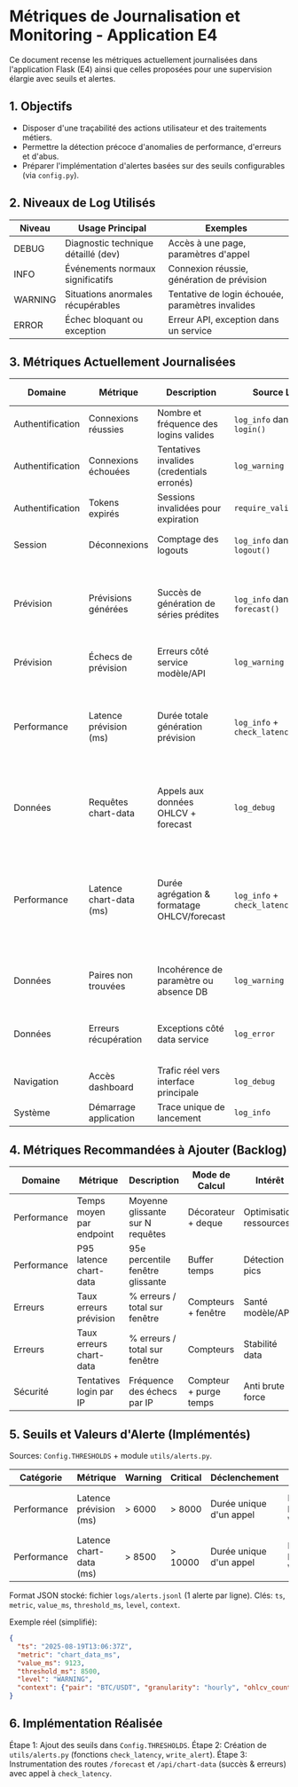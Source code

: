 # Métriques de Journalisation et Monitoring - Application E4

Ce document recense les métriques actuellement journalisées dans l'application Flask (E4) ainsi que celles proposées pour une supervision élargie avec seuils et alertes.

## 1. Objectifs
- Disposer d'une traçabilité des actions utilisateur et des traitements métiers.
- Permettre la détection précoce d'anomalies de performance, d'erreurs et d'abus.
- Préparer l'implémentation d'alertes basées sur des seuils configurables (via `config.py`).

## 2. Niveaux de Log Utilisés
| Niveau | Usage Principal | Exemples |
|--------|-----------------|----------|
| DEBUG  | Diagnostic technique détaillé (dev) | Accès à une page, paramètres d'appel |
| INFO   | Événements normaux significatifs | Connexion réussie, génération de prévision |
| WARNING| Situations anormales récupérables | Tentative de login échouée, paramètres invalides |
| ERROR  | Échec bloquant ou exception | Erreur API, exception dans un service |

## 3. Métriques Actuellement Journalisées
| Domaine | Métrique | Description | Source Log | Exemple Actuel |
|---------|----------|-------------|------------|----------------|
| Authentification | Connexions réussies | Nombre et fréquence des logins valides | `log_info` dans `login()` | "Connexion réussie - Utilisateur: X" |
| Authentification | Connexions échouées | Tentatives invalides (credentials erronés) | `log_warning` | "Tentative de connexion échouée - Utilisateur: X" |
| Authentification | Tokens expirés | Sessions invalidées pour expiration | `require_valid_token` | "Token expiré pour l'utilisateur X" |
| Session | Déconnexions | Comptage des logouts | `log_info` dans `logout()` | "Déconnexion - Utilisateur: X" |
| Prévision | Prévisions générées | Succès de génération de séries prédites | `log_info` dans `forecast()` | "Prévision générée - Paire: BTCUSDT - Granularité: hourly - Points: 24" |
| Prévision | Échecs de prévision | Erreurs côté service modèle/API | `log_warning` | "Échec prévision - Paire: ..." |
| Performance | Latence prévision (ms) | Durée totale génération prévision | `log_info` + `check_latency` | "Latence prévision - Paire: BTC-USDT - Granularité: daily - Duree_ms: 4511" |
| Données | Requêtes chart-data | Appels aux données OHLCV + forecast | `log_debug` | "Appel API chart-data - Paire: BTC/USDT - Granularité: hourly" |
| Performance | Latence chart-data (ms) | Durée agrégation & formatage OHLCV/forecast | `log_info` + `check_latency` | "Latence chart-data - Paire: BTC/USDT - Granularité: hourly - Bougies: 48964 - Duree_ms: 7773" |
| Données | Paires non trouvées | Incohérence de paramètre ou absence DB | `log_warning` | "Paire de trading non trouvée - BTC/ABC" |
| Données | Erreurs récupération | Exceptions côté data service | `log_error` | "Erreur récupération données graphiques: ..." |
| Navigation | Accès dashboard | Trafic réel vers interface principale | `log_debug` | "Accès au dashboard" |
| Système | Démarrage application | Trace unique de lancement | `log_info` | "Application E4 démarrée" |

## 4. Métriques Recommandées à Ajouter (Backlog)
| Domaine | Métrique | Description | Mode de Calcul | Intérêt |
|---------|----------|-------------|----------------|---------|
| Performance | Temps moyen par endpoint | Moyenne glissante sur N requêtes | Décorateur + deque | Optimisation ressources |
| Performance | P95 latence chart-data | 95e percentile fenêtre glissante | Buffer temps | Détection pics |
| Erreurs | Taux erreurs prévision | % erreurs / total sur fenêtre | Compteurs + fenêtre | Santé modèle/API |
| Erreurs | Taux erreurs chart-data | % erreurs / total sur fenêtre | Compteurs | Stabilité data |
| Sécurité | Tentatives login par IP | Fréquence des échecs par IP | Compteur + purge temps | Anti brute force |

## 5. Seuils et Valeurs d'Alerte (Implémentés)
Sources: `Config.THRESHOLDS` + module `utils/alerts.py`.

| Catégorie | Métrique | Warning | Critical | Déclenchement | Action | Exemple Alerte |
|-----------|---------|---------|----------|---------------|--------|----------------|
| Performance | Latence prévision (ms) | > 6000 | > 8000 | Durée unique d'un appel | Écriture JSON + log WARNING/ERROR | `{ "metric": "forecast_ms", "value_ms": 9120, "level": "CRITICAL" }` |
| Performance | Latence chart-data (ms) | > 8500 | > 10000 | Durée unique d'un appel | Écriture JSON + log WARNING/ERROR | `{ "metric": "chart_data_ms", "value_ms": 10350, "level": "CRITICAL" }` |

Format JSON stocké: fichier `logs/alerts.jsonl` (1 alerte par ligne). Clés: `ts`, `metric`, `value_ms`, `threshold_ms`, `level`, `context`.

Exemple réel (simplifié):
```json
{
  "ts": "2025-08-19T13:06:37Z",
  "metric": "chart_data_ms",
  "value_ms": 9123,
  "threshold_ms": 8500,
  "level": "WARNING",
  "context": {"pair": "BTC/USDT", "granularity": "hourly", "ohlcv_count": 48964}
}
```

## 6. Implémentation Réalisée
Étape 1: Ajout des seuils dans `Config.THRESHOLDS`.
Étape 2: Création de `utils/alerts.py` (fonctions `check_latency`, `write_alert`).
Étape 3: Instrumentation des routes `/forecast` et `/api/chart-data` (succès & erreurs) avec appel à `check_latency`.